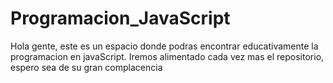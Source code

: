 # Programacion_JavaScript
Hola gente, este es un espacio donde podras encontrar educativamente la programacion en javaScript. Iremos alimentado cada vez mas el repositorio, espero sea de su gran complacencia
